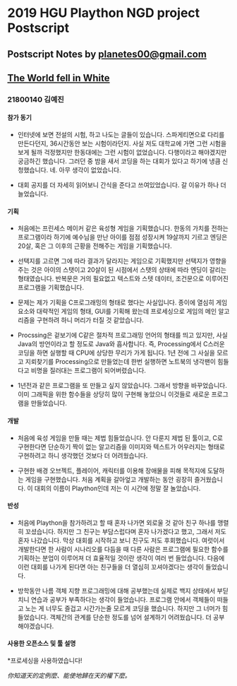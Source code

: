 # 2019 HGU Plaython NGD project Postscript
Postscript Notes by planetes00@gmail.com
-------------------

## [The World fell in White](https://github.com/planetes00/Plaython2019)

### 21800140 김예진	
 
 #### 참가 동기
 * 인터넷에 보면 전설의 시험, 하고 나도는 글들이 있습니다. 스파게티면으로 다리를 만든다던지, 36시간동안 보는 시험이라던지. 사실 저도 대학교에 가면 그런 시험을 보게 될까 걱정했지만 한동대에는 그런 시험이 없었습니다. 다행이라고 해야겠지만 궁금하긴 했습니다. 그러던 중 밤을 새서 코딩을 하는 대회가 있다고 하기에 냉큼 신청했습니다. 네. 아무 생각이 없었습니다.
 
 * 대회 공지를 더 자세히 읽어보니 간식을 준다고 쓰여있었습니다. 갈 이유가 하나 더 늘었습니다.
 
 #### 기획
 * 처음에는 프린세스 메이커 같은 육성형 게임을 기획했습니다. 한동의 가치를 전하는 프로그램이라 하기에 예수님을 만난 아이를 점점 성장시켜 19살까지 기르고 엔딩은 20살, 혹은 그 이후의 근황을 전해주는 게임을 기획했습니다. 
 
 * 선택지를 고르면 그에 따라 결과가 달라지는 게임으로 기획했지만 선택지가 영향을 주는 것은 아이의 스탯이고 20살이 된 시점에서 스탯의 상태에 따라 엔딩이 갈리는 형태였습니다. 반복문은 거의 필요없고 텍스트와 스텟 데이터, 조건문으로 이루어진 프로그램을 기획했습니다.
 
 * 문제는 제가 기획을 C프로그래밍의 형태로 했다는 사실입니다. 종이에 열심히 게임 요소와 대략적인 게임의 형태, GUI를 기획해 왔는데 프로세싱으로 게임의 메인 알고리즘을 구현하려 하니 머리가 터질 것 같았습니다.
 
 * Procssing은 겉보기에 C같은 절차적 프로그래밍 언어의 형태를 띄고 있지만, 사실 Java의 방언이라고 할 정도로 Java와 흡사합니다. 즉, Processing에서 C스러운 코딩을 하면 실행할 때 CPU에 상당한 무리가 가게 됩니다. 1년 전에 그 사실을 모르고 지뢰찾기를 Processing으로 만들었는데 한번 실행하면 노트북의 냉각팬이 힘들다고 비명을 질러대는 프로그램이 되어버렸습니다.
 
 * 1년전과 같은 프로그램을 또 만들고 싶지 않았습니다. 그래서 방향을 바꾸었습니다. 이미 그래픽을 위한 함수들을 상당히 많이 구현해 놓았으니 이것들로 새로운 프로그램을 만들었습니다.
 
 #### 개발
 * 처음에 육성 게임을 만들 때는 제법 힘들었습니다. 안 다룬지 제법 된 툴이고, C로 구현한다면 단순하기 짝이 없는 알고리즘을 이미지와 텍스트가 어우러지는 형태로 구현하려고 하니 생각했던 것보다 더 어려웠습니다. 
 
 * 구현한 배경 오브젝트, 플레이어, 캐릭터를 이용해 장애물을 피해 목적지에 도달하는 게임을 구현했습니다. 처음 계획을 갈아엎고 개발하는 동안 굉장히 즐거웠습니다. 이 대회의 이름이 Plaython인데 저는 이 시간에 정말 잘 놀았습니다.
 
 #### 반성
 * 처음에 Plaython을 참가하려고 할 때 혼자 나가면 외로울 것 같아 친구 하나를 맹렬히 꼬셨습니다. 하지만 그 친구는 부담스럽다며 혼자 나가겠다고 했고, 그래서 저도 혼자 나갔습니다. 막상 대회를 시작하고 보니 친구도 저도 후회했습니다. 여럿이서 개발한다면 한 사람이 시나리오를 다듬을 때 다른 사람은 프로그램에 필요한 함수를 기획하는 분업이 이루어져 더 효율적일 것이란 생각이 여러 번 들었습니다. 다음에 이런 대회를 나가게 된다면 아는 친구들을 더 열심히 꼬셔야겠다는 생각이 들었습니다.
 
 * 방학동안 나름 객체 지향 프로그래밍에 대해 공부했는데 실제로 백지 상태에서 부딛치니 연습과 공부가 부족하다는 생각이 들었습니다. 프로그램 안에서 객체들이 떠들고 노는 게 너무도 즐겁고 시간가는줄 모르게 코딩을 했습니다. 하지만 그 너머가 힘들었습니다. 객체간의 관계를 단순한 정도를 넘어 설계하기 어려웠습니다. 더 공부해야겠습니다. 
 
 #### 사용한 오픈소스 및 툴 설명
 *프로세싱을  사용하였습니다!
 
 
 _你知道天的定例麼、能使地歸在天的權下麼。_
